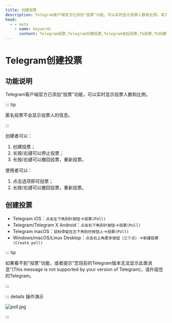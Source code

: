 ```yaml
---
title: 创建投票
description: Telegram客户端官方已添加"投票"功能，可以实时显示投票人数和比例。本文介绍了Telegram如何创建投票，以及投票有关功能说明。访问TGwiki - Telegram知识库，了解更多Telegram使用技巧。
head:
  - - meta
    - name: keywords
      content: Telegram投票,Telegram创建投票,Telegram发起投票,TG投票,TG创建投票,TG发起投票,电报投票,电报创建投票,电报发起投票,Telegram功能,TGwiki,Telegram知识库
---
```


# Telegram创建投票

## 功能说明

Telegram客户端官方已添加"投票"功能，可以实时显示投票人数和比例。

::: tip

匿名投票不会显示投票人的信息。

:::

创建者可以：

1. 创建投票；
2. 长按/右键可以停止投票；
3. 长按/右键可以撤回投票，重新投票。

使用者可以：

1. 点击选项即可投票；
2. 长按/右键可以撤回投票，重新投票。

## 创建投票

* Telegram iOS：`点击左下角别针按钮`->`投票(Poll)`
* Telegram/Telegram X Android：`点击右下角别针按钮`->`投票(Poll)`
* Telegram macOS：`鼠标停留在左下角别针按钮上`->`投票(Poll)`
* Windows/macOS/Linux Desktop：`点击右上角更多按钮（三个点）`->`新建投票(Create poll)`

::: tip

如果看不到"投票"功能，或者提示”您目前的Telegram版本无法显示此类消息“(This message is not supported by your version of Telegram)，请升级您的Telegram。

:::

::: details 操作演示

![poll.jpg](https://s2.loli.net/2024/01/27/6PpXyA59Ihg1Qdv.jpg)

:::
